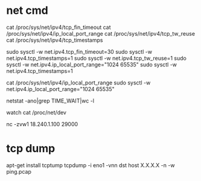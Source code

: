 # net cmd

cat /proc/sys/net/ipv4/tcp_fin_timeout
cat /proc/sys/net/ipv4/ip_local_port_range
cat /proc/sys/net/ipv4/tcp_tw_reuse
cat /proc/sys/net/ipv4/tcp_timestamps

sudo sysctl -w net.ipv4.tcp_fin_timeout=30
sudo sysctl -w net.ipv4.tcp_timestamps=1 
sudo sysctl -w net.ipv4.tcp_tw_reuse=1
sudo sysctl -w net.ipv4.ip_local_port_range="1024 65535"
sudo sysctl -w net.ipv4.tcp_timestamps=1 

cat /proc/sys/net/ipv4/ip_local_port_range
sudo sysctl -w net.ipv4.ip_local_port_range="1024 65535"

netstat -ano|grep TIME_WAIT|wc -l

watch cat /proc/net/dev 


nc -zvw1 18.240.1.100 29000

# tcp dump
apt-get install tcptump
tcpdump -i eno1 -vnn dst host X.X.X.X -n -w ping.pcap
